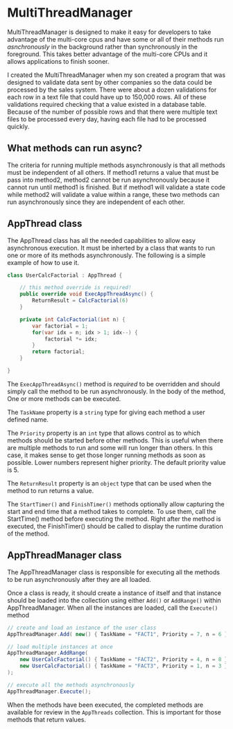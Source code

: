 # MultiThreadManager

MultiThreadManager is designed to make it easy for developers to take advantage of the multi-core cpus and have some or all of their methods run *asnchronously* in the background rather than synchronously in the foreground. This takes better advantage of the multi-core CPUs and it allows applications to finish sooner. 

I created the MultiThreadManager when my son created a program that was designed to validate data sent by other companies so the data could be processed by the sales system. There were about a dozen validations for each row in a text file that could have up to 150,000 rows. All of these validations required checking that a value existed in a database table. Because of the number of possible rows and that there were multiple text files to be processed every day, having each file had to be processed quickly.

## What methods can run async?

The criteria for running multiple methods asynchronously is that all methods must be independent of all others. If method1 returns a value that must be pass into method2, method2 cannot be run asynchronously because it cannot run until method1 is finished. But if method1 will validate a state code while method2 will validate a value within a range, these two methods can run asynchronously since they are independent of each other.

## AppThread class

The AppThread class has all the needed capabilities to allow easy asynchronous execution. It must be inherted by a class that wants to run one or more of its methods asynchronously. The following is a simple example of how to use it.

```cs
class UserCalcFactorial : AppThread {

    // this method override is required!
    public override void ExecAppThreadAsync() {
        ReturnResult = CalcFactorial(6)
    }

    private int CalcFactorial(int n) {
        var factorial = 1;
        for(var idx = n; idx > 1; idx--) {
            factorial *= idx;
        }
        return factorial;
    }

}
```

The `ExecAppThreadAsync()` method is *required* to be overridden and should simply call the method to be run asynchronously. In the body of the method, One or more methods can be executed. 

The `TaskName` property is a `string` type for giving each method a user defined name.

The `Priority` property is an `int` type that allows control as to which methods should be started before other methods. This is useful when there are multiple methods to run and some will run longer than others. In this case, it makes sense to get those longer running methods as soon as possible. Lower numbers represent higher priority. The default priority value is 5.

The `ReturnResult` property is an `object` type that can be used when the method to run returns a value.

The `StartTimer()` and `FinishTimer()` methods optionally allow capturing the start and end time that a method takes to complete. To use them, call the StartTime() method before executing the method. Right after the method is executed, the FinishTimer() should be called to display the runtime duration of the method.

## AppThreadManager class

The AppThreadManager class is responsible for executing all the methods to be run asynchronously after they are all loaded.

Once a class is ready, it should create a instance of itself and that instance should be loaded into the collection using either `Add()` or `AddRange()` within AppThreadManager. When all the instances are loaded, call the `Execute()` method

```cs
// create and load an instance of the user class
AppThreadManager.Add( new() { TaskName = "FACT1", Priority = 7, n = 6 } );

// load multiple instances at once
AppThreadManager.AddRange( 
    new UserCalcFactorial() { TaskName = "FACT2", Priority = 4, n = 8 },
    new UserCalcFactorial() { TaskName = "FACT3", Priority = 1, n = 3 }
);

// execute all the methods asynchronously
AppThreadManager.Execute();
```

When the methods have been executed, the completed methods are available for review in the `AppThreads` collection. This is important for those methods that return values.